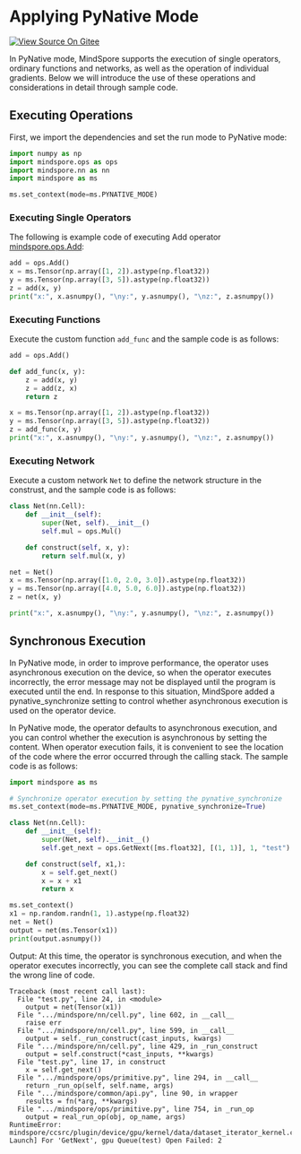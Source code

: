 # Applying PyNative Mode

[![View Source On Gitee](https://mindspore-website.obs.cn-north-4.myhuaweicloud.com/website-images/r1.10/resource/_static/logo_source_en.png)](https://gitee.com/mindspore/docs/blob/r1.10/tutorials/experts/source_en/debug/pynative.md)

In PyNative mode, MindSpore supports the execution of single operators, ordinary functions and networks, as well as the operation of individual gradients. Below we will introduce the use of these operations and considerations in detail through sample code.

## Executing Operations

First, we import the dependencies and set the run mode to PyNative mode:

```python
import numpy as np
import mindspore.ops as ops
import mindspore.nn as nn
import mindspore as ms

ms.set_context(mode=ms.PYNATIVE_MODE)
```

### Executing Single Operators

The following is example code of executing Add operator [mindspore.ops.Add](https://mindspore.cn/docs/zh-CN/r1.10/api_python/ops/mindspore.ops.Add.html#mindspore.ops.Add):

```python
add = ops.Add()
x = ms.Tensor(np.array([1, 2]).astype(np.float32))
y = ms.Tensor(np.array([3, 5]).astype(np.float32))
z = add(x, y)
print("x:", x.asnumpy(), "\ny:", y.asnumpy(), "\nz:", z.asnumpy())
```

### Executing Functions

Execute the custom function `add_func` and the sample code is as follows:

```python
add = ops.Add()

def add_func(x, y):
    z = add(x, y)
    z = add(z, x)
    return z

x = ms.Tensor(np.array([1, 2]).astype(np.float32))
y = ms.Tensor(np.array([3, 5]).astype(np.float32))
z = add_func(x, y)
print("x:", x.asnumpy(), "\ny:", y.asnumpy(), "\nz:", z.asnumpy())
```

### Executing Network

Execute a custom network `Net` to define the network structure in the construst, and the sample code is as follows:

```python
class Net(nn.Cell):
    def __init__(self):
        super(Net, self).__init__()
        self.mul = ops.Mul()

    def construct(self, x, y):
        return self.mul(x, y)

net = Net()
x = ms.Tensor(np.array([1.0, 2.0, 3.0]).astype(np.float32))
y = ms.Tensor(np.array([4.0, 5.0, 6.0]).astype(np.float32))
z = net(x, y)

print("x:", x.asnumpy(), "\ny:", y.asnumpy(), "\nz:", z.asnumpy())
```

## Synchronous Execution

In PyNative mode, in order to improve performance, the operator uses asynchronous execution on the device, so when the operator executes incorrectly, the error message may not be displayed until the program is executed until the end. In response to this situation, MindSpore added a pynative_synchronize setting to control whether asynchronous execution is used on the operator device.

In PyNative mode, the operator defaults to asynchronous execution, and you can control whether the execution is asynchronous by setting the content. When operator execution fails, it is convenient to see the location of the code where the error occurred through the calling stack. The sample code is as follows:

```python
import mindspore as ms

# Synchronize operator execution by setting the pynative_synchronize
ms.set_context(mode=ms.PYNATIVE_MODE, pynative_synchronize=True)

class Net(nn.Cell):
    def __init__(self):
        super(Net, self).__init__()
        self.get_next = ops.GetNext([ms.float32], [(1, 1)], 1, "test")

    def construct(self, x1,):
        x = self.get_next()
        x = x + x1
        return x

ms.set_context()
x1 = np.random.randn(1, 1).astype(np.float32)
net = Net()
output = net(ms.Tensor(x1))
print(output.asnumpy())
```

Output: At this time, the operator is synchronous execution, and when the operator executes incorrectly, you can see the complete call stack and find the wrong line of code.

```text
Traceback (most recent call last):
  File "test.py", line 24, in <module>
    output = net(Tensor(x1))
  File ".../mindspore/nn/cell.py", line 602, in __call__
    raise err
  File ".../mindspore/nn/cell.py", line 599, in __call__
    output = self._run_construct(cast_inputs, kwargs)
  File ".../mindspore/nn/cell.py", line 429, in _run_construct
    output = self.construct(*cast_inputs, **kwargs)
  File "test.py", line 17, in construct
    x = self.get_next()
  File ".../mindspore/ops/primitive.py", line 294, in __call__
    return _run_op(self, self.name, args)
  File ".../mindspore/common/api.py", line 90, in wrapper
    results = fn(*arg, **kwargs)
  File ".../mindspore/ops/primitive.py", line 754, in _run_op
    output = real_run_op(obj, op_name, args)
RuntimeError: mindspore/ccsrc/plugin/device/gpu/kernel/data/dataset_iterator_kernel.cc:139 Launch] For 'GetNext', gpu Queue(test) Open Failed: 2
```

